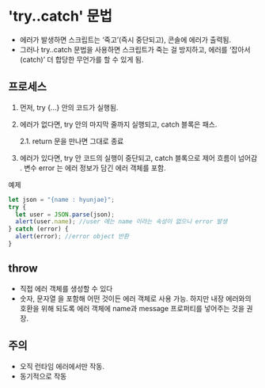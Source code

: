 # 'try..catch' 문법

- 에러가 발생하면 스크립트는 ‘죽고’(즉시 중단되고), 콘솔에 에러가 출력됨.
- 그러나 try..catch 문법을 사용하면 스크립트가 죽는 걸 방지하고, 에러를 ‘잡아서(catch)’ 더 합당한 무언가를 할 수 있게 됨.

## 프로세스

1. 먼저, try {...} 안의 코드가 실행됨.
2. 에러가 없다면, try 안의 마지막 줄까지 실행되고, catch 블록은 패스.

   2.1. return 문을 만나면 그대로 종료
3. 에러가 있다면, try 안 코드의 실행이 중단되고, catch 블록으로 제어 흐름이 넘어감 . 변수 error 는 에러 정보가 담긴 에러 객체를 포함.

예제

```javascript
let json = "{name : hyunjae}";
try {
  let user = JSON.parse(json);
  alert(user.name); //user 에는 name 이라는 속성이 없으니 error 발생
} catch (error) {
  alert(error); //error object 반환
}
```

## throw

- 직접 에러 객체를 생성할 수 있다
- 숫자, 문자열 을 포함해 어떤 것이든 에러 객체로 사용 가능. 하지만 내장 에러와의 호환을 위해 되도록 에러 객체에 name과 message 프로퍼티를 넣어주는 것을 권장.

## 주의

- 오직 런타임 에러에서만 작동.
- 동기적으로 작동

